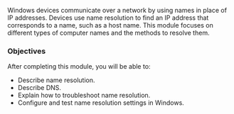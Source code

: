 Windows devices communicate over a network by using names in place of IP addresses. Devices use name resolution to find an IP address that corresponds to a name, such as a host name. This module focuses on different types of computer names and the methods to resolve them.

### Objectives

After completing this module, you will be able to:

 -  Describe name resolution.
 -  Describe DNS.
 -  Explain how to troubleshoot name resolution.
 -  Configure and test name resolution settings in Windows.
